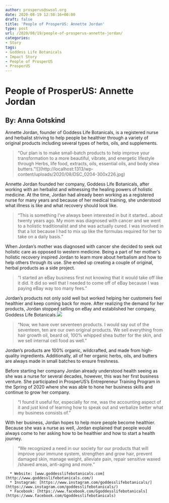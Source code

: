 ```yaml
---
author: prosperus@swsol.org
date: 2020-08-19 12:58:16+00:00
draft: false
title: 'People of ProsperUS: Annette Jordan'
type: post
url: /2020/08/19/people-of-prosperus-annette-jordan/
categories:
- Story
tags:
- Goddess Life Botanicals
- Impact Story
- People of ProsperUS
- ProsperUS
---
```


# People of ProsperUS: Annette Jordan




## By: Anna Gotskind


Annette Jordan, founder of Goddess Life Botanicals, is a registered nurse and herbalist striving to help people be healthier through a variety of original products including several types of herbs, oils, and supplements. 


<blockquote>“Our plan is to make small-batch products to help improve your transformation to a more beautiful, vibrate, and energetic lifestyle through Herbs, life food, extracts, oils, essential oils, and body shea butters.”![](http://localhost:1313/wp-content/uploads/2020/08/DSC_0204-300x226.jpg)

</blockquote>


Annette Jordan founded her company, Goddess Life Botanicals, after working with an herbalist and witnessing the healing powers of holistic medicine. At the time, Jordan had already been working as a registered nurse for many years and because of her medical training, she understood what illness is like and what recovery should look like.


<blockquote>“This is something I’ve always been interested in but it started...about twenty years ago. My mom was diagnosed with cancer and we went to a holistic traditionalist and she was actually cured. I was involved in that a lot because I had to mix up like the formulas required for her to take on a daily basis.”</blockquote>


When Jordan’s mother was diagnosed with cancer she decided to seek out holistic care as opposed to western medicine. Being a part of her mother’s holistic recovery inspired Jordan to learn more about herbalism and how to help others through its use. She ended up creating a couple of original, herbal products as a side project.


<blockquote>“I started an eBay business first not knowing that it would take off like it did. It did so well that I needed to come off of eBay because I was paying eBay way too many fees.”</blockquote>


Jordan’s products not only sold well but worked helping her customers feel healthier and keep coming back for more. After realizing the demand for her products, Jordan stopped selling on eBay and established her company, Goddess Life Botanicals.![](http://localhost:1313/wp-content/uploads/2020/08/SMG10-300x180.jpg)



<blockquote>“Now, we have over seventeen products. I would say out of the seventeen, ten are our own original products. We sell everything from hair growth oil, beard oil, 100% whipped shea butter for the skin, and we sell internal cell food as well.”</blockquote>


Jordan’s products are 100% organic, wildcrafted, and made from high-quality ingredients. Additionally, all of her organic herbs, oils, and butters are always made in small batches to ensure freshness.

Before starting her company Jordan already understood health seeing as she was a nurse for several decades, however, this was her first business venture. She participated in ProsperUS’s Entrepreneur Training Program in the Spring of 2020 where she was able to hone her business skills and continue to grow her company.


<blockquote>“I found it useful for, especially for me, was the accounting aspect of it and just kind of learning how to speak out and verbalize better what my business consists of.”</blockquote>


With her business, Jordan hopes to help more people become healthier. Because she was a nurse as well, Jordan explained that people would always come to her asking how to be healthier and how to start a health journey.


<blockquote>“We recognized a need in our society for our products that will improve your immune system, strengthen and grow hair, prevent damaged skin, manage weight, alleviate pain, repair sensitive waxed /shaved areas, anti-aging and more.”</blockquote>





 	  * Website: [www.goddesslifebotanicals.com](http://www.goddesslifebotanicals.com/)
 	  * Instagram: [https://www.instagram.com/goddesslifebotanicals/](https://www.instagram.com/goddesslifebotanicals/)
 	  * Facebook: [https://www.facebook.com/Ggoddesslifebotanicals](https://www.facebook.com/Ggoddesslifebotanicals)




